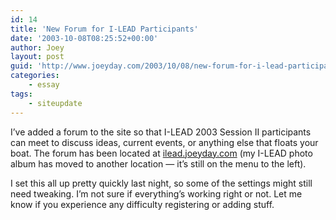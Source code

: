 ```yaml
---
id: 14
title: 'New Forum for I-LEAD Participants'
date: '2003-10-08T08:25:52+00:00'
author: Joey
layout: post
guid: 'http://www.joeyday.com/2003/10/08/new-forum-for-i-lead-participants'
categories:
    - essay
tags:
    - siteupdate
---
```


I’ve added a forum to the site so that I-LEAD 2003 Session II participants can meet to discuss ideas, current events, or anything else that floats your boat. The forum has been located at [ilead.joeyday.com](http://ilead.joeyday.com) (my I-LEAD photo album has moved to another location — it’s still on the menu to the left).

I set this all up pretty quickly last night, so some of the settings might still need tweaking. I’m not sure if everything’s working right or not. Let me know if you experience any difficulty registering or adding stuff.